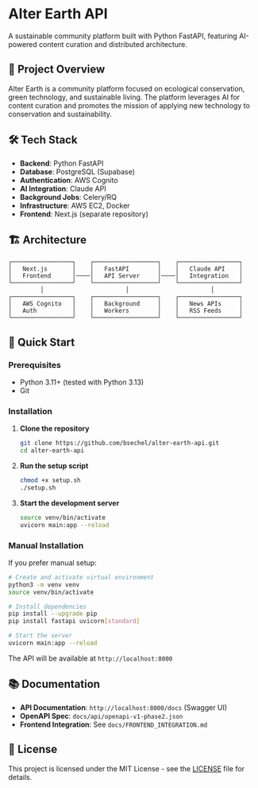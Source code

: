 # Alter Earth API

A sustainable community platform built with Python FastAPI, featuring AI-powered content curation and distributed architecture.

## 🌱 Project Overview

Alter Earth is a community platform focused on ecological conservation, green technology, and sustainable living. The platform leverages AI for content curation and promotes the mission of applying new technology to conservation and sustainability.

## 🛠 Tech Stack

- **Backend**: Python FastAPI
- **Database**: PostgreSQL (Supabase)
- **Authentication**: AWS Cognito
- **AI Integration**: Claude API
- **Background Jobs**: Celery/RQ
- **Infrastructure**: AWS EC2, Docker
- **Frontend**: Next.js (separate repository)

## 🏗 Architecture

```
┌─────────────────┐    ┌──────────────────┐    ┌─────────────────┐
│   Next.js       │    │   FastAPI        │    │   Claude API    │
│   Frontend      │────│   API Server     │────│   Integration   │
└─────────────────┘    └──────────────────┘    └─────────────────┘
         │                       │                       │
┌─────────────────┐    ┌──────────────────┐    ┌─────────────────┐
│   AWS Cognito   │    │   Background     │    │   News APIs     │
│   Auth          │    │   Workers        │    │   RSS Feeds     │
└─────────────────┘    └──────────────────┘    └─────────────────┘
```

## 🚀 Quick Start

### Prerequisites
- Python 3.11+ (tested with Python 3.13)
- Git

### Installation

1. **Clone the repository**
   ```bash
   git clone https://github.com/bsechel/alter-earth-api.git
   cd alter-earth-api
   ```

2. **Run the setup script**
   ```bash
   chmod +x setup.sh
   ./setup.sh
   ```

3. **Start the development server**
   ```bash
   source venv/bin/activate
   uvicorn main:app --reload
   ```

### Manual Installation

If you prefer manual setup:

```bash
# Create and activate virtual environment
python3 -m venv venv
source venv/bin/activate

# Install dependencies
pip install --upgrade pip
pip install fastapi uvicorn[standard]

# Start the server
uvicorn main:app --reload
```

The API will be available at `http://localhost:8000`

## 📚 Documentation

- **API Documentation**: `http://localhost:8000/docs` (Swagger UI)
- **OpenAPI Spec**: `docs/api/openapi-v1-phase2.json`
- **Frontend Integration**: See `docs/FRONTEND_INTEGRATION.md`

## 📄 License

This project is licensed under the MIT License - see the [LICENSE](LICENSE) file for details.

